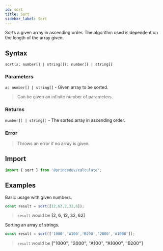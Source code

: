```yaml
---
id: sort
title: Sort
sidebar_label: Sort
---
```


Sorts a given array in ascending order. The algorithm used is dependent on the length of the array given.

## Syntax

`sort(a: number[] | string[]): number[] | string[]`

### Parameters

`a: number[] | string[]` - Given array to be sorted.

> Can be given an infinite number of parameters.

### Returns

`number[] | string[]` - The sorted array in ascending order.

### Error

> Throws an error if no array is given.

## Import

```javascript
import { sort } from '@princedev/calculate';
```

## Examples

Basic usage with given numbers.

```javascript
const result = sort([12,62,2,32,6]);
```

> `result` would be **[2, 6, 12, 32, 62]**

Sorting an array of strings.

```javascript
const result = sort(['1000','A100','B200','2000','A1000']);
```

> `result` would be **["1000", "2000", "A100", "A1000", "B200"]**
